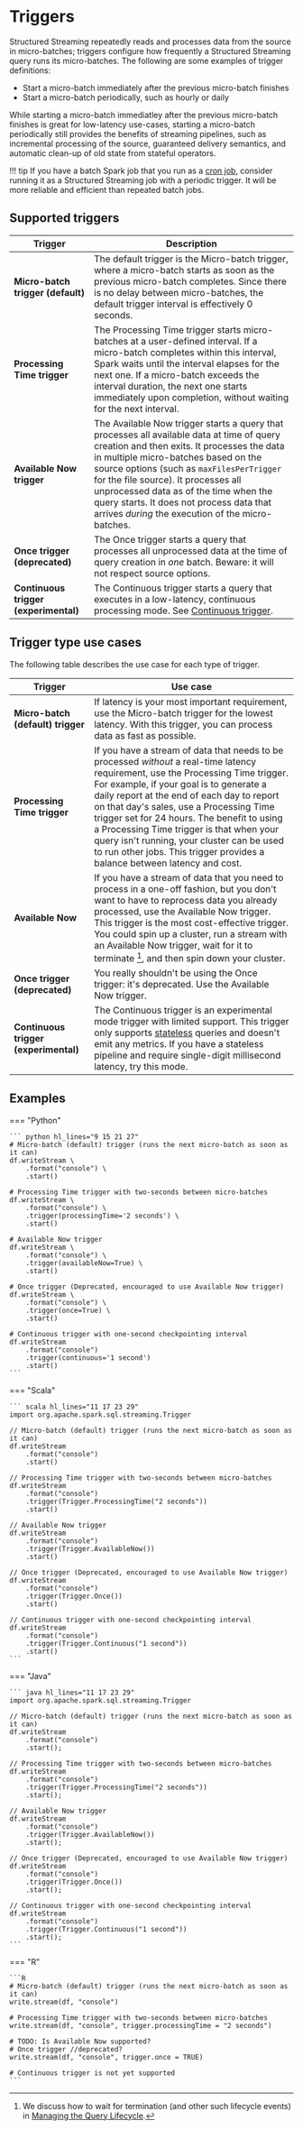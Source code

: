 <!-- 
[x] denotes that the article addresses the respective Google search:

spark structured streaming batch interval [x]
spark structured streaming continuous trigger [x]
spark structured streaming default trigger interval [x]
spark structured streaming trigger once [x]
spark structured streaming trigger [x]
spark structured streaming trigger once [x]
spark structured streaming trigger processingtime [x]
spark structured streaming interval [x]

-->


# Triggers

Structured Streaming repeatedly reads and processes data from the source in micro-batches; triggers configure how frequently a Structured Streaming query runs its micro-batches. The following are some examples of trigger definitions:

- Start a micro-batch immediately after the previous micro-batch finishes
- Start a micro-batch periodically, such as hourly or daily

While starting a micro-batch immediatley after the previous micro-batch finishes is great for low-latency use-cases, starting a micro-batch periodically still provides the benefits of streaming pipelines, such as incremental processing of the source, guaranteed delivery semantics, and automatic clean-up of old state from stateful operators.

<!-- TODO(neil): Add a link to the "migration" guide. -->
!!! tip
    If you have a batch Spark job that you run as a [cron job](https://wikipedia.org/wiki/Cron), consider running it as a Structured Streaming job with a periodic trigger. It will be more reliable and efficient than repeated batch jobs.

## Supported triggers

<!-- TODO(neil): is maxFilesPerTrigger really maxFilesPerMicroBatch? -->
| Trigger | Description                          |
| ----------- | ------------------------------------ |
| **Micro-batch trigger (default)**       | The default trigger is the Micro-batch trigger, where a micro-batch starts as soon as the previous micro-batch completes. Since there is no delay between micro-batches, the default trigger interval is effectively 0 seconds.  |
| **Processing Time trigger**      | The Processing Time trigger starts micro-batches at a user-defined interval. If a micro-batch completes within this interval, Spark waits until the interval elapses for the next one. If a micro-batch exceeds the interval duration, the next one starts immediately upon completion, without waiting for the next interval. |
| **Available Now trigger**    | The Available Now trigger starts a query that processes all available data at time of query creation and then exits. It processes the data in multiple micro-batches based on the source options (such as `maxFilesPerTrigger` for the file source). It processes all unprocessed data as of the time when the query starts. It does not process data that arrives _during_ the execution of the micro-batches. |
| **Once trigger (deprecated)** | The Once trigger starts a query that processes all unprocessed data at the time of query creation in _one_ batch. Beware: it will not respect source options.
| **Continuous trigger (experimental)** | The Continuous trigger starts a query that executes in a low-latency, continuous processing mode. See [Continuous trigger](). |

## Trigger type use cases

The following table describes the use case for each type of trigger.

| Trigger | Use case |
| ----------- | ------------------------------------ |
| **Micro-batch (default) trigger**       | If latency is your most important requirement, use the Micro-batch trigger for the lowest latency. With this trigger, you can process data as fast as possible. |
| **Processing Time trigger**       | If you have a stream of data that needs to be processed _without_ a real-time latency requirement, use the Processing Time trigger. For example, if your goal is to generate a daily report at the end of each day to report on that day's sales, use a Processing Time trigger set for 24 hours. The benefit to using a Processing Time trigger is that when your query isn't running, your cluster can be used to run other jobs. This trigger provides a balance between latency and cost.  |
| **Available Now**    | If you have a stream of data that you need to process in a one-off fashion, but you don't want to have to reprocess data you already processed, use the Available Now trigger. This trigger is the most cost-effective trigger. You could spin up a cluster, run a stream with an Available Now trigger, wait for it to terminate [^1], and then spin down your cluster. |
| **Once trigger (deprecated)** | You really shouldn't be using the Once trigger: it's deprecated. Use the Available Now trigger. | 
| **Continuous trigger (experimental)** | The Continuous trigger is an experimental mode trigger with limited support. This trigger only supports [stateless]() queries and doesn't emit any metrics. If you have a stateless pipeline and require single-digit millisecond latency, try this mode. |

[^1]:
    We discuss how to wait for termination (and other such lifecycle events) in [Managing the Query Lifecycle]().

## Examples
 
=== "Python"

    ``` python hl_lines="9 15 21 27"
    # Micro-batch (default) trigger (runs the next micro-batch as soon as it can)
    df.writeStream \
        .format("console") \
        .start()

    # Processing Time trigger with two-seconds between micro-batches 
    df.writeStream \
        .format("console") \
        .trigger(processingTime='2 seconds') \
        .start()

    # Available Now trigger
    df.writeStream \
        .format("console") \
        .trigger(availableNow=True) \
        .start()

    # Once trigger (Deprecated, encouraged to use Available Now trigger)
    df.writeStream \
        .format("console") \
        .trigger(once=True) \
        .start()

    # Continuous trigger with one-second checkpointing interval
    df.writeStream
        .format("console")
        .trigger(continuous='1 second')
        .start()
    ```

=== "Scala"

    ``` scala hl_lines="11 17 23 29"
    import org.apache.spark.sql.streaming.Trigger

    // Micro-batch (default) trigger (runs the next micro-batch as soon as it can)
    df.writeStream
        .format("console")
        .start()

    // Processing Time trigger with two-seconds between micro-batches 
    df.writeStream
        .format("console")
        .trigger(Trigger.ProcessingTime("2 seconds"))
        .start()

    // Available Now trigger
    df.writeStream
        .format("console")
        .trigger(Trigger.AvailableNow())
        .start()

    // Once trigger (Deprecated, encouraged to use Available Now trigger)
    df.writeStream
        .format("console")
        .trigger(Trigger.Once())
        .start()

    // Continuous trigger with one-second checkpointing interval
    df.writeStream
        .format("console")
        .trigger(Trigger.Continuous("1 second"))
        .start()
    ```

=== "Java"

    ``` java hl_lines="11 17 23 29"
    import org.apache.spark.sql.streaming.Trigger

    // Micro-batch (default) trigger (runs the next micro-batch as soon as it can)
    df.writeStream
        .format("console")
        .start();

    // Processing Time trigger with two-seconds between micro-batches 
    df.writeStream
        .format("console")
        .trigger(Trigger.ProcessingTime("2 seconds"))
        .start();

    // Available Now trigger
    df.writeStream
        .format("console")
        .trigger(Trigger.AvailableNow())
        .start();

    // Once trigger (Deprecated, encouraged to use Available Now trigger)
    df.writeStream
        .format("console")
        .trigger(Trigger.Once())
        .start();

    // Continuous trigger with one-second checkpointing interval
    df.writeStream
        .format("console")
        .trigger(Trigger.Continuous("1 second"))
        .start();
    ```

=== "R"

    ```R
    # Micro-batch (default) trigger (runs the next micro-batch as soon as it can)
    write.stream(df, "console")

    # Processing Time trigger with two-seconds between micro-batches 
    write.stream(df, "console", trigger.processingTime = "2 seconds")

    # TODO: Is Available Now supported?
    # Once trigger //deprecated?
    write.stream(df, "console", trigger.once = TRUE)

    # Continuous trigger is not yet supported
    ```
